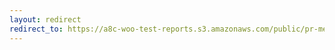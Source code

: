 ```yaml
---
layout: redirect
redirect_to: https://a8c-woo-test-reports.s3.amazonaws.com/public/pr-merge/37960/api/index.html
---
```


